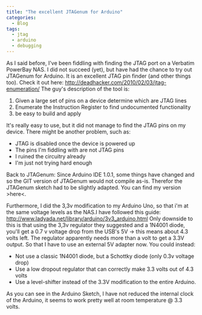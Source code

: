 ```yaml
---
title: "The excellent JTAGenum for Arduino"
categories:
  - Blog
tags:
  - jtag
  - arduino
  - debugging
---
```


As I said before, I've been fiddling with finding the JTAG port on a Verbatim PowerBay NAS.
I did not succeed (yet), but have had the chance to try out JTAGenum for Arduino.
It is an excellent JTAG pin finder (and other things too). Check it out here:
http://deadhacker.com/2010/02/03/jtag-enumeration/
The guy's description of the tool is:
1. Given a large set of pins on a device determine which are JTAG lines
2. Enumerate the Instruction Register to find undocumented functionality
3. be easy to build and apply

It's really easy to use, but it did not manage to find the JTAG pins on my device. There might be another problem, such as:
- JTAG is disabled once the device is powered up
- The pins I'm fiddling with are not JTAG pins
- I ruined the circuitry already
- I'm just not trying hard enough

Back to JTAGenum: Since Arduino IDE 1.0.1, some things have changed and so the GIT version of JTAGenum would not compile as-is. Therefor the JTAGenum sketch had to be slightly adapted. You can find my version >here<.

Furthermore, I did the 3,3v modification to my Arduino Uno, so that i'm at the same voltage levels as the NAS.I have followed this guide: http://www.ladyada.net/library/arduino/3v3_arduino.html
Only downside to this is that using the 3,3v regulator they suggested and a 1N4001 diode, you'll get a 0.7 v voltage drop from the USB's 5V -> this means about 4.3 volts left. The regulator apparently needs more than a volt to get a 3.3V output. So that I have to use an external 5V adapter now.
You could instead:
- Not use a classic 1N4001 diode, but a Schottky diode (only 0.3v voltage drop)
- Use a low dropout regulator that can correctly make 3.3 volts out of 4.3 volts
- Use a level-shifter instead of the 3.3V modification to the entire Arduino.

As you can see in the Arduino Sketch, I have not reduced the internal clock of the Arduino, it seems to work pretty well at room temperature @ 3.3 volts.
